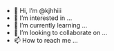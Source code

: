 - 👋 Hi, I’m @kjhhiii
- 👀 I’m interested in ...
- 🌱 I’m currently learning ...
- 💞️ I’m looking to collaborate on ...
- 📫 How to reach me ...

<!---
kjhhiii/kjhhiii is a ✨ special ✨ repository because its `README.md` (this file) appears on your GitHub profile.
You can click the Preview link to take a look at your changes.
--->

